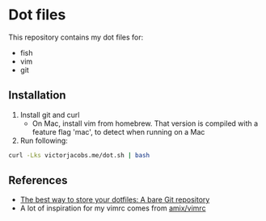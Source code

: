 # Dot files

This repository contains my dot files for:

- fish
- vim
- git

## Installation

1. Install git and curl
    - On Mac, install vim from homebrew. That version is compiled with a feature flag 'mac', to detect when running on a Mac
2. Run following:
```bash
curl -Lks victorjacobs.me/dot.sh | bash
```

## References

- [The best way to store your dotfiles: A bare Git repository](https://developer.atlassian.com/blog/2016/02/best-way-to-store-dotfiles-git-bare-repo/)
- A lot of inspiration for my vimrc comes from [amix/vimrc](https://github.com/amix/vimrc)
